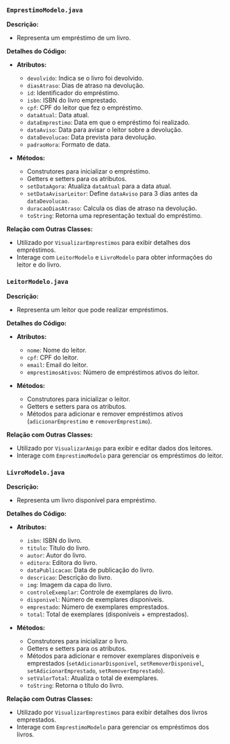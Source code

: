 ### `EmprestimoModelo.java`

**Descrição:**
- Representa um empréstimo de um livro.

**Detalhes do Código:**
- **Atributos:**
    - `devolvido`: Indica se o livro foi devolvido.
    - `diasAtraso`: Dias de atraso na devolução.
    - `id`: Identificador do empréstimo.
    - `isbn`: ISBN do livro emprestado.
    - `cpf`: CPF do leitor que fez o empréstimo.
    - `dataAtual`: Data atual.
    - `dataEmprestimo`: Data em que o empréstimo foi realizado.
    - `dataAviso`: Data para avisar o leitor sobre a devolução.
    - `dataDevolucao`: Data prevista para devolução.
    - `padraoHora`: Formato de data.

- **Métodos:**
    - Construtores para inicializar o empréstimo.
    - Getters e setters para os atributos.
    - `setDataAgora`: Atualiza `dataAtual` para a data atual.
    - `setDataAvisarLeitor`: Define `dataAviso` para 3 dias antes da `dataDevolucao`.
    - `duracaoDiasAtraso`: Calcula os dias de atraso na devolução.
    - `toString`: Retorna uma representação textual do empréstimo.

**Relação com Outras Classes:**
- Utilizado por `VisualizarEmprestimos` para exibir detalhes dos empréstimos.
- Interage com `LeitorModelo` e `LivroModelo` para obter informações do leitor e do livro.

### `LeitorModelo.java`

**Descrição:**
- Representa um leitor que pode realizar empréstimos.

**Detalhes do Código:**
- **Atributos:**
    - `nome`: Nome do leitor.
    - `cpf`: CPF do leitor.
    - `email`: Email do leitor.
    - `emprestimosAtivos`: Número de empréstimos ativos do leitor.

- **Métodos:**
    - Construtores para inicializar o leitor.
    - Getters e setters para os atributos.
    - Métodos para adicionar e remover empréstimos ativos (`adicionarEmprestimo` e `removerEmprestimo`).

**Relação com Outras Classes:**
- Utilizado por `VisualizarAmigo` para exibir e editar dados dos leitores.
- Interage com `EmprestimoModelo` para gerenciar os empréstimos do leitor.

### `LivroModelo.java`

**Descrição:**
- Representa um livro disponível para empréstimo.

**Detalhes do Código:**
- **Atributos:**
    - `isbn`: ISBN do livro.
    - `titulo`: Título do livro.
    - `autor`: Autor do livro.
    - `editora`: Editora do livro.
    - `dataPublicacao`: Data de publicação do livro.
    - `descricao`: Descrição do livro.
    - `img`: Imagem da capa do livro.
    - `controleExemplar`: Controle de exemplares do livro.
    - `disponivel`: Número de exemplares disponíveis.
    - `emprestado`: Número de exemplares emprestados.
    - `total`: Total de exemplares (disponíveis + emprestados).

- **Métodos:**
    - Construtores para inicializar o livro.
    - Getters e setters para os atributos.
    - Métodos para adicionar e remover exemplares disponíveis e emprestados (`setAdicionarDisponivel`, `setRemoverDisponivel`, `setAdicionarEmprestado`, `setRemoverEmprestado`).
    - `setValorTotal`: Atualiza o total de exemplares.
    - `toString`: Retorna o título do livro.

**Relação com Outras Classes:**
- Utilizado por `VisualizarEmprestimos` para exibir detalhes dos livros emprestados.
- Interage com `EmprestimoModelo` para gerenciar os empréstimos dos livros.